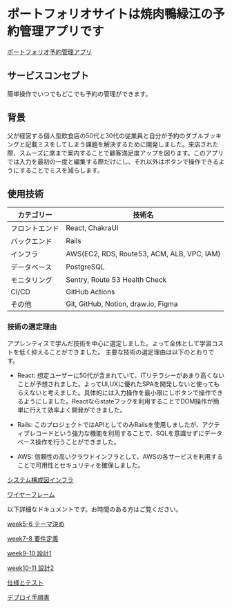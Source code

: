 # ポートフォリオサイトは焼肉鴨緑江の予約管理アプリです

[ポートフォリオ予約管理アプリ](https://booking.yunonn.net)

## サービスコンセプト
簡単操作でいつでもどこでも予約の管理ができます。

## 背景
父が経営する個人型飲食店の50代と30代の従業員と自分が予約のダブルブッキングと記載ミスをしてしまう課題を解決するために開発しました。来店された際、スムーズに席まで案内することで顧客満足度アップを図ります。このアプリでは入力を最初の一度と編集する際だけにし、それ以外はボタンで操作できるようにすることでミスを減らします。

## 使用技術
|カテゴリー|技術名|
|---|---|
|フロントエンド|React, ChakraUI|
|バックエンド|Rails|
|インフラ|AWS(EC2, RDS, Route53, ACM, ALB, VPC, IAM)|
|データベース|PostgreSQL|
|モニタリング|Sentry, Route 53 Health Check|
|CI/CD|GitHub Actions|
|その他| Git, GitHub, Notion, draw.io, Figma|

### 技術の選定理由
アプレンティスで学んだ技術を中心に選定しました。よって全体として学習コストを低く抑えることができました。
主要な技術の選定理由は以下のとおりです。

- React: 想定ユーザーに50代が含まれていて、ITリテラシーがあまり高くないことが予想されました。よってUI,UXに優れたSPAを開発しないと使ってもらえないと考えました。具体的には入力操作を最小限にしボタンで操作できるようにしました。Reactならstateフックを利用することでDOM操作が簡単に行えて効率よく開発ができました。

- Rails: このプロジェクトではAPIとしてのみRailsを使用しましたが、アクティブレコードという強力な機能を利用することで、SQLを意識せずにデータベース操作を行うことができました。

- AWS: 信頼性の高いクラウドインフラとして、AWSの各サービスを利用することで可用性とセキュリティを確保しました。


[システム構成図インフラ](./documents/%E3%82%B7%E3%82%B9%E3%83%86%E3%83%A0%E6%A7%8B%E6%88%90%E5%9B%B3.drawio.png)

[ワイヤーフレーム](./documents/%E3%83%AF%E3%82%A4%E3%83%A4%E3%83%BC%E3%83%95%E3%83%AC%E3%83%BC%E3%83%A0%E3%82%B9%E3%83%86%E3%83%83%E3%83%971.png)

以下詳細なドキュメントです。お時間のある方はご覧ください。

[week5-6 テーマ決め](https://www.notion.so/week5-6-d079c54c99e948c689bb75e4997c84d0?pvs=4)

[week7-8 要件定義](https://www.notion.so/week7-8-c341dbe260aa42c7bec8a2323f211a09?pvs=4)

[week9-10 設計1](https://www.notion.so/week9-10-1-bd73292925a84578ad2e36ecf1bb1d58?pvs=4)

[week10-11 設計2](https://www.notion.so/week11-12-2-4bdaeca48988446fbab91ec8ea74b5e4?pvs=4)

[仕様とテスト](https://utopian-earth-71a.notion.site/6944b5220d5640c79facf15bd0ee0039?pvs=4)

[デプロイ手順書](https://www.notion.so/25a68208638c4e13995963a7b7eae31d?pvs=4)
